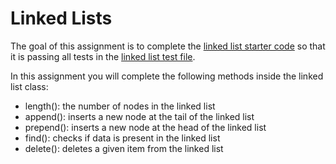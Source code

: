 # Linked Lists

The goal of this assignment is to complete the [linked list starter code](https://github.com/tech-at-du/CS-1.2-Intro-Data-Structures/blob/master/Code/linkedlist.py) so that it is passing all tests in the [linked list test file](https://github.com/tech-at-du/CS-1.2-Intro-Data-Structures/blob/master/Code/linkedlist_test.py).

In this assignment you will complete the following methods inside the linked list class:
- length(): the number of nodes in the linked list
- append(): inserts a new node at the tail of the linked list
- prepend(): inserts a new node at the head of the linked list
- find(): checks if data is present in the linked list
- delete(): deletes a given item from the linked list

